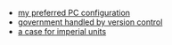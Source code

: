 - [my preferred PC configuration](../pc/index.md)
- [government handled by version control](./govt_version_control.md)
- [a case for imperial units](./imperial_units.md)
